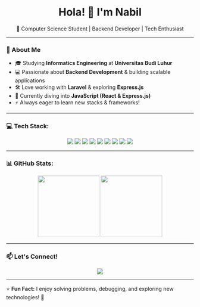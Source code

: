 <h1 align="center">Hola! 👋 I'm Nabil</h1>
<p align="center">
  🚀 Computer Science Student | Backend Developer | Tech Enthusiast
</p>

---

### 🚀 About Me
- 🎓 Studying **Informatics Engineering** at **Universitas Budi Luhur**
- 💻 Passionate about **Backend Development** & building scalable applications
- 🛠 Love working with **Laravel** & exploring **Express.js**
- 🌱 Currently diving into **JavaScript (React & Express.js)**
- ⚡ Always eager to learn new stacks & frameworks!

---

### 💻 Tech Stack:
<p align="center">
  <img src="https://img.shields.io/badge/PHP-777BB4?style=for-the-badge&logo=php&logoColor=white" />
  <img src="https://img.shields.io/badge/Laravel-FF2D20?style=for-the-badge&logo=laravel&logoColor=white" />
  <img src="https://img.shields.io/badge/MySQL-4479A1?style=for-the-badge&logo=mysql&logoColor=white" />
  <img src="https://img.shields.io/badge/JavaScript-F7DF1E?style=for-the-badge&logo=javascript&logoColor=black" />
  <img src="https://img.shields.io/badge/React-61DAFB?style=for-the-badge&logo=react&logoColor=black" />
  <img src="https://img.shields.io/badge/Node.js-339933?style=for-the-badge&logo=node.js&logoColor=white" />
  <img src="https://img.shields.io/badge/Bootstrap-7952B3?style=for-the-badge&logo=bootstrap&logoColor=white" />
  <img src="https://img.shields.io/badge/Git-F05032?style=for-the-badge&logo=git&logoColor=white" />
  <img src="https://img.shields.io/badge/Postman-FF6C37?style=for-the-badge&logo=postman&logoColor=white" />
</p>

---

### 📊 GitHub Stats:
<p align="center">
  <img src="https://github-readme-stats.vercel.app/api?username=MrLuluCat&show_icons=true&theme=radical" height="165" />
  <img src="https://github-readme-streak-stats.herokuapp.com/?user=MrLuluCat&theme=radical" height="165" />
</p>

---

### 📫 Let's Connect!
<p align="center">
  <a href="https://www.linkedin.com/in/nabilasf/"><img src="https://img.shields.io/badge/LinkedIn-0A66C2?style=for-the-badge&logo=linkedin&logoColor=white" /></a>
</p>

---

⭐ **Fun Fact:** I enjoy solving problems, debugging, and exploring new technologies! 🚀

